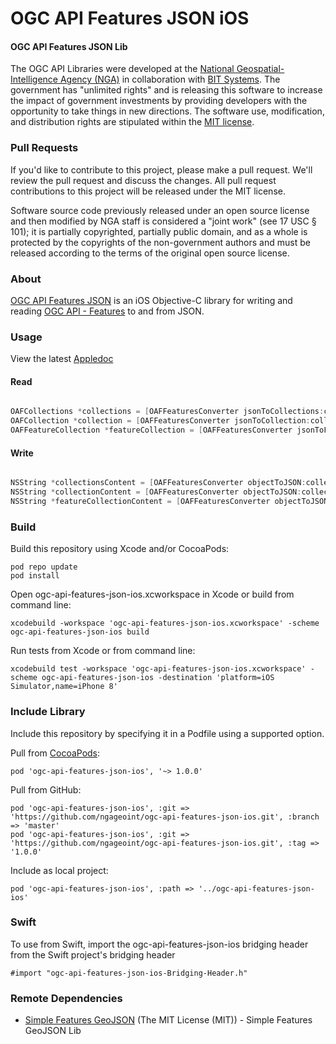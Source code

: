 # OGC API Features JSON iOS

#### OGC API Features JSON Lib ####

The OGC API Libraries were developed at the [National Geospatial-Intelligence Agency (NGA)](http://www.nga.mil/) in collaboration with [BIT Systems](http://www.bit-sys.com/). The government has "unlimited rights" and is releasing this software to increase the impact of government investments by providing developers with the opportunity to take things in new directions. The software use, modification, and distribution rights are stipulated within the [MIT license](http://choosealicense.com/licenses/mit/).

### Pull Requests ###
If you'd like to contribute to this project, please make a pull request. We'll review the pull request and discuss the changes. All pull request contributions to this project will be released under the MIT license.

Software source code previously released under an open source license and then modified by NGA staff is considered a "joint work" (see 17 USC § 101); it is partially copyrighted, partially public domain, and as a whole is protected by the copyrights of the non-government authors and must be released according to the terms of the original open source license.

### About ###

[OGC API Features JSON](http://ngageoint.github.io/ogc-api-features-json-ios/) is an iOS Objective-C library for writing and reading [OGC API - Features](https://github.com/opengeospatial/WFS_FES) to and from JSON.

### Usage ###

View the latest [Appledoc](http://ngageoint.github.io/ogc-api-features-json-ios/docs/api/)

#### Read ####

```objectivec

OAFCollections *collections = [OAFFeaturesConverter jsonToCollections:collectionsContent];
OAFCollection *collection = [OAFFeaturesConverter jsonToCollection:collectionContent];
OAFFeatureCollection *featureCollection = [OAFFeaturesConverter jsonToFeatureCollection:featureCollectionContent];

```

#### Write ####

```objectivec

NSString *collectionsContent = [OAFFeaturesConverter objectToJSON:collections];
NSString *collectionContent = [OAFFeaturesConverter objectToJSON:collection];
NSString *featureCollectionContent = [OAFFeaturesConverter objectToJSON:featureCollection];

```

### Build ###

Build this repository using Xcode and/or CocoaPods:

    pod repo update
    pod install

Open ogc-api-features-json-ios.xcworkspace in Xcode or build from command line:

    xcodebuild -workspace 'ogc-api-features-json-ios.xcworkspace' -scheme ogc-api-features-json-ios build

Run tests from Xcode or from command line:

    xcodebuild test -workspace 'ogc-api-features-json-ios.xcworkspace' -scheme ogc-api-features-json-ios -destination 'platform=iOS Simulator,name=iPhone 8'

### Include Library ###

Include this repository by specifying it in a Podfile using a supported option.

Pull from [CocoaPods](https://cocoapods.org/pods/ogc-api-features-json-ios):

    pod 'ogc-api-features-json-ios', '~> 1.0.0'

Pull from GitHub:

    pod 'ogc-api-features-json-ios', :git => 'https://github.com/ngageoint/ogc-api-features-json-ios.git', :branch => 'master'
    pod 'ogc-api-features-json-ios', :git => 'https://github.com/ngageoint/ogc-api-features-json-ios.git', :tag => '1.0.0'

Include as local project:

    pod 'ogc-api-features-json-ios', :path => '../ogc-api-features-json-ios'

### Swift ###

To use from Swift, import the ogc-api-features-json-ios bridging header from the Swift project's bridging header

    #import "ogc-api-features-json-ios-Bridging-Header.h"

### Remote Dependencies ###

* [Simple Features GeoJSON](https://github.com/ngageoint/simple-features-geojson-ios) (The MIT License (MIT)) - Simple Features GeoJSON Lib
